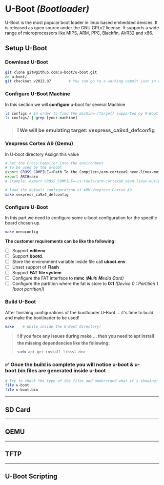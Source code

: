 # U-Boot _(Bootloader)_
U-Boot is the most popular boot loader in linux based embedded devices. It is released as open source under the GNU GPLv2 license. It supports a wide range of microprocessors like MIPS, ARM, PPC, Blackfin, AVR32 and x86.

## Setup U-Boot
### Download U-Boot
``` bash
git clone git@github.com:u-boot/u-boot.git
cd u-boot/
git checkout v2022.07        # You can go to a working commit just in case
```
### Configure U-Boot Machine
In this section we will **configure** u-boot for several Machine
``` bash
ls configs # In order to find the machine (target) supported by U-Boot
ls configs/ | grep [your machine]
```
> ### :grey_exclamation: We will be emulating target: vexpress_ca9x4_defconfig
### Vexpress Cortex A9 (Qemu)
In U-boot directory Assign this value
``` bash
# Set the Cross Compiler into the environment
# To be used by the u-boot
export CROSS_COMPILE=<Path To the Compiler>/arm-cortexa9_neon-linux-musleabihf-
export ARCH=arm
# Example: export CROSS_COMPILE=~/x-tools/arm-cortexa9_neon-linux-musleabihf/bin/arm-cortexa9_neon-linux-musleabihf-

# load the default configuration of ARM Vexpress Cortex A9
make vexpress_ca9x4_defconfig
```
### Configure U-Boot
In this part we need to configure some u-boot configuration for the specific board chosen up.
``` bash
make menuconfig
```
**The customer requirements can be like the following:**

- [ ] Support **editenv**.
- [ ] Support **bootd**.
- [ ] Store the environment variable inside file call **uboot.env**.
- [ ] Unset support of **Flash**
- [ ] Support **FAT file system**
- [ ] Configure the FAT interface to **mmc** _(**M**ulti **M**edia **C**ard)_
- [ ] Configure the partition where the fat is store to **0:1**    _(Device 0 : Partition 1 [boot partition])_

### Build U-Boot
After finishing configurations of the bootloader U-Boot ... it's time to build and make the bootloader to be used!
``` bash
make    # While inside the U-Boot Directory!
```
> **:exclamation: If you face any issues during make ... then you need to apt install the missing dependencies like the following:**
> ``` bash
> sudo apt-get install libssl-dev
> ```
### :white_check_mark: Once the build is complete you will notice u-boot & u-boot.bin files are generated inside u-boot
``` bash
# Try to check the type of the files and understand what it's showing!
file u-boot
file u-boot.bin
```
---
## SD Card

---
## QEMU

---
## TFTP

---
## U-Boot Scripting
